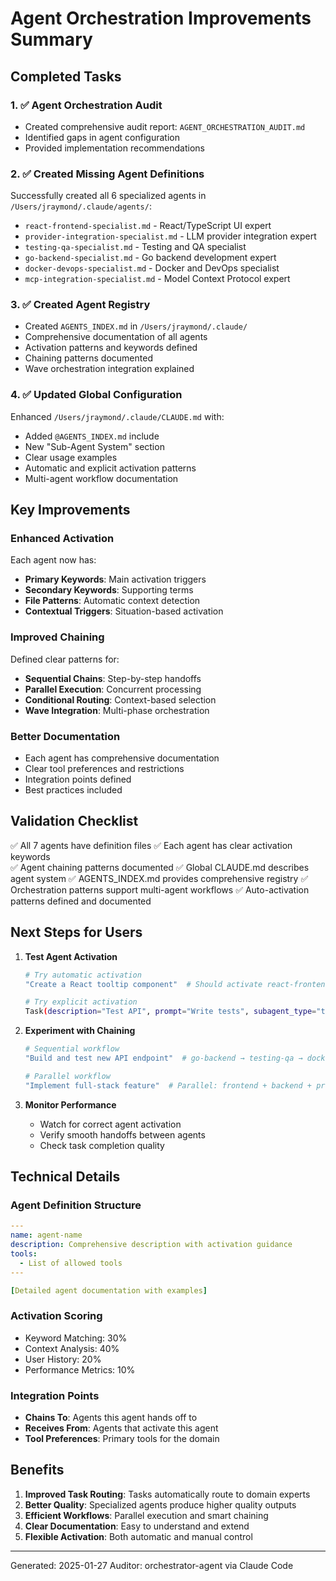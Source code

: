 # Agent Orchestration Improvements Summary

## Completed Tasks

### 1. ✅ Agent Orchestration Audit
- Created comprehensive audit report: `AGENT_ORCHESTRATION_AUDIT.md`
- Identified gaps in agent configuration
- Provided implementation recommendations

### 2. ✅ Created Missing Agent Definitions
Successfully created all 6 specialized agents in `/Users/jraymond/.claude/agents/`:
- `react-frontend-specialist.md` - React/TypeScript UI expert
- `provider-integration-specialist.md` - LLM provider integration expert  
- `testing-qa-specialist.md` - Testing and QA specialist
- `go-backend-specialist.md` - Go backend development expert
- `docker-devops-specialist.md` - Docker and DevOps specialist
- `mcp-integration-specialist.md` - Model Context Protocol expert

### 3. ✅ Created Agent Registry
- Created `AGENTS_INDEX.md` in `/Users/jraymond/.claude/`
- Comprehensive documentation of all agents
- Activation patterns and keywords defined
- Chaining patterns documented
- Wave orchestration integration explained

### 4. ✅ Updated Global Configuration
Enhanced `/Users/jraymond/.claude/CLAUDE.md` with:
- Added `@AGENTS_INDEX.md` include
- New "Sub-Agent System" section
- Clear usage examples
- Automatic and explicit activation patterns
- Multi-agent workflow documentation

## Key Improvements

### Enhanced Activation
Each agent now has:
- **Primary Keywords**: Main activation triggers
- **Secondary Keywords**: Supporting terms
- **File Patterns**: Automatic context detection
- **Contextual Triggers**: Situation-based activation

### Improved Chaining
Defined clear patterns for:
- **Sequential Chains**: Step-by-step handoffs
- **Parallel Execution**: Concurrent processing
- **Conditional Routing**: Context-based selection
- **Wave Integration**: Multi-phase orchestration

### Better Documentation
- Each agent has comprehensive documentation
- Clear tool preferences and restrictions
- Integration points defined
- Best practices included

## Validation Checklist

✅ All 7 agents have definition files
✅ Each agent has clear activation keywords  
✅ Agent chaining patterns documented
✅ Global CLAUDE.md describes agent system
✅ AGENTS_INDEX.md provides comprehensive registry
✅ Orchestration patterns support multi-agent workflows
✅ Auto-activation patterns defined and documented

## Next Steps for Users

1. **Test Agent Activation**
   ```bash
   # Try automatic activation
   "Create a React tooltip component"  # Should activate react-frontend-specialist
   
   # Try explicit activation
   Task(description="Test API", prompt="Write tests", subagent_type="testing-qa-specialist")
   ```

2. **Experiment with Chaining**
   ```bash
   # Sequential workflow
   "Build and test new API endpoint"  # go-backend → testing-qa → docker-devops
   
   # Parallel workflow
   "Implement full-stack feature"  # Parallel: frontend + backend + provider
   ```

3. **Monitor Performance**
   - Watch for correct agent activation
   - Verify smooth handoffs between agents
   - Check task completion quality

## Technical Details

### Agent Definition Structure
```yaml
---
name: agent-name
description: Comprehensive description with activation guidance
tools:
  - List of allowed tools
---

[Detailed agent documentation with examples]
```

### Activation Scoring
- Keyword Matching: 30%
- Context Analysis: 40%  
- User History: 20%
- Performance Metrics: 10%

### Integration Points
- **Chains To**: Agents this agent hands off to
- **Receives From**: Agents that activate this agent
- **Tool Preferences**: Primary tools for the domain

## Benefits

1. **Improved Task Routing**: Tasks automatically route to domain experts
2. **Better Quality**: Specialized agents produce higher quality outputs
3. **Efficient Workflows**: Parallel execution and smart chaining
4. **Clear Documentation**: Easy to understand and extend
5. **Flexible Activation**: Both automatic and manual control

---

Generated: 2025-01-27
Auditor: orchestrator-agent via Claude Code